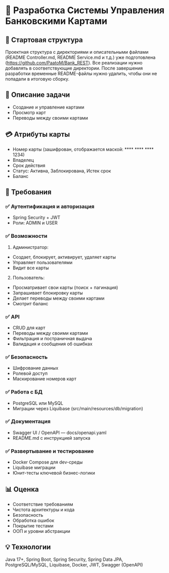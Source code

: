 # 🚀 Разработка Системы Управления Банковскими Картами
## 📁 Стартовая структура
Проектная структура с директориями и описательными файлами (README Controller.md, README Service.md и т.д.) уже подготовлена (https://github.com/PaatoM/Bank_REST). Все реализации нужно добавлять в соответствующие директории. После завершения разработки временные README-файлы нужно удалить, чтобы они не попадали в итоговую сборку.
## 📝 Описание задачи
- Создание и управление картами
- Просмотр карт
- Переводы между своими картами
## 💳 Атрибуты карты
- Номер карты (зашифрован, отображается маской: **** **** **** 1234)
- Владелец
- Срок действия
- Статус: Активна, Заблокирована, Истек срок
- Баланс
## 🧾 Требования
### ✅ Аутентификация и авторизация
- Spring Security + JWT
- Роли: ADMIN и USER
### ✅ Возможности
1. Администратор:
- Создает, блокирует, активирует, удаляет карты
- Управляет пользователями
- Видит все карты
2. Пользователь:
- Просматривает свои карты (поиск + пагинация)
- Запрашивает блокировку карты
- Делает переводы между своими картами
- Смотрит баланс
### ✅ API
- CRUD для карт
- Переводы между своими картами
- Фильтрация и постраничная выдача
- Валидация и сообщения об ошибках
### ✅ Безопасность
- Шифрование данных
- Ролевой доступ
- Маскирование номеров карт
### ✅ Работа с БД
- PostgreSQL или MySQL
- Миграции через Liquibase (src/main/resources/db/migration)
### ✅ Документация
- Swagger UI / OpenAPI — docs/openapi.yaml
- README.md с инструкцией запуска
### ✅ Развертывание и тестирование
- Docker Compose для dev-среды
- Liquibase миграции
- Юнит-тесты ключевой бизнес-логики
## 📊 Оценка
- Соответствие требованиям
- Чистота архитектуры и кода
- Безопасность
- Обработка ошибок
- Покрытие тестами
- ООП и уровни абстракции
## 💡 Технологии
Java 17+, Spring Boot, Spring Security, Spring Data JPA, PostgreSQL/MySQL, Liquibase, Docker, JWT, Swagger (OpenAPI)

